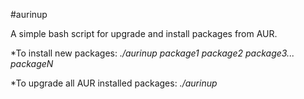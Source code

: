 #aurinup

A simple bash script for upgrade and install packages from AUR.

*To install new packages:
*./aurinup package1 package2 package3... packageN*

*To upgrade all AUR installed packages:
*./aurinup*
